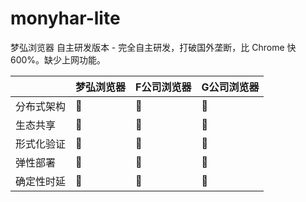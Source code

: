 # monyhar-lite
梦弘浏览器 自主研发版本 - 完全自主研发，打破国外垄断，比 Chrome 快 600%。缺少上网功能。

|            | 梦弘浏览器 | F公司浏览器 | G公司浏览器 |
| ---------- | ---------- | ----------- | ----------- |
| 分布式架构 | 🙂          | 🙁           | 🙁           |
| 生态共享   | 🙂          | 🙂           | 🙁           |
| 形式化验证 | 🙂          | 🙁           | 🙁           |
| 弹性部署   | 🙂          | 🙁           | 🙁           |
| 确定性时延 | 🙂          | 🙂           | 🙁           |
